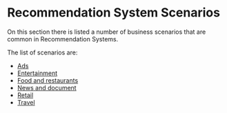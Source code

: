 # Recommendation System Scenarios

On this section there is listed a number of business scenarios that are common in Recommendation Systems.

The list of scenarios are:

* [Ads](ads)
* [Entertainment](entertainment)
* [Food and restaurants](food_and_restaurants)
* [News and document](news)
* [Retail](retail)
* [Travel](travel)




